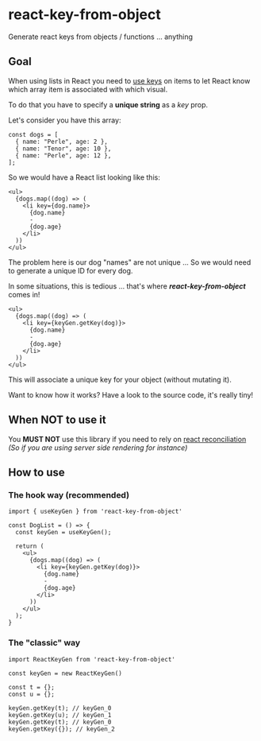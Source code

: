 
# react-key-from-object

Generate react keys from objects / functions ... anything

## Goal

When using lists in React you need to [use keys](https://reactjs.org/docs/lists-and-keys.html) on items to let React know which array item is associated with which visual.

To do that you have to specify a **unique string** as a *key* prop.

Let's consider you have this array: 

    const dogs = [
      { name: "Perle", age: 2 },
      { name: "Tenor", age: 10 },
      { name: "Perle", age: 12 },
    ];

So we would have a React list looking like this:

    <ul>
      {dogs.map((dog) => (
        <li key={dog.name}>
          {dog.name}
          -
          {dog.age}
        </li>
      ))
    </ul>

The problem here is our dog "names" are not unique ... So we would need to generate a unique ID for every dog.

In some situations, this is tedious ... that's where ***react-key-from-object*** comes in!

    <ul>
      {dogs.map((dog) => (
        <li key={keyGen.getKey(dog)}>
          {dog.name}
          -
          {dog.age}
        </li>
      ))
    </ul>

This will associate a unique key for your object (without mutating it).

Want to know how it works? Have a look to the source code, it's really tiny!

## When NOT to use it

You **MUST NOT** use this library if you need to rely on [react reconciliation](https://reactjs.org/docs/reconciliation.html)
*(So if you are using server side rendering for instance)*

## How to use

### The hook way (recommended)

    import { useKeyGen } from 'react-key-from-object'
    
    const DogList = () => {
      const keyGen = useKeyGen();

      return (
        <ul>
          {dogs.map((dog) => (
            <li key={keyGen.getKey(dog)}>
              {dog.name}
              -
              {dog.age}
            </li>
          ))
        </ul>
      );
    }

### The "classic" way

    import ReactKeyGen from 'react-key-from-object'
    
    const keyGen = new ReactKeyGen()
    
    const t = {};
    const u = {};
    
    keyGen.getKey(t); // keyGen_0
    keyGen.getKey(u); // keyGen_1
    keyGen.getKey(t); // keyGen_0
    keyGen.getKey({}); // keyGen_2
